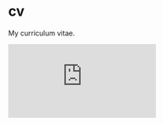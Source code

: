 # cv
My curriculum vitae.

![alt tag](https://github.com/stevertaylor/cv/tree/master/staylor_cv/staylor_cv.pdf)
